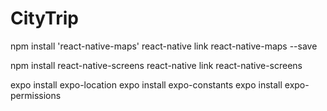 # CityTrip

npm install 'react-native-maps'
react-native link react-native-maps --save

npm install react-native-screens
react-native link react-native-screens

expo install expo-location
expo install expo-constants
expo install expo-permissions